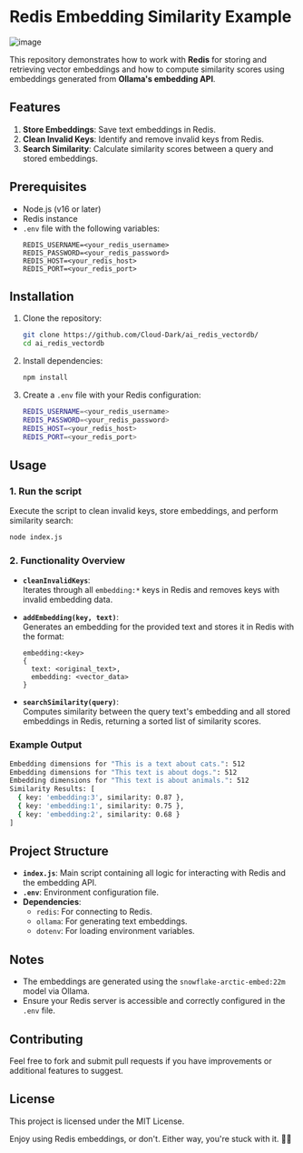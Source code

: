 # Redis Embedding Similarity Example
![image](https://github.com/user-attachments/assets/d5654ddc-774a-4ebb-86ba-48dc79a9389e)

This repository demonstrates how to work with **Redis** for storing and retrieving vector embeddings and how to compute similarity scores using embeddings generated from **Ollama's embedding API**.

## Features

1. **Store Embeddings**: Save text embeddings in Redis.
2. **Clean Invalid Keys**: Identify and remove invalid keys from Redis.
3. **Search Similarity**: Calculate similarity scores between a query and stored embeddings.

## Prerequisites

- Node.js (v16 or later)
- Redis instance
- `.env` file with the following variables:
  ```
  REDIS_USERNAME=<your_redis_username>
  REDIS_PASSWORD=<your_redis_password>
  REDIS_HOST=<your_redis_host>
  REDIS_PORT=<your_redis_port>
  ```

## Installation

1. Clone the repository:
   ```bash
   git clone https://github.com/Cloud-Dark/ai_redis_vectordb/
   cd ai_redis_vectordb
   ```

2. Install dependencies:
   ```bash
   npm install
   ```

3. Create a `.env` file with your Redis configuration:
   ```bash
   REDIS_USERNAME=<your_redis_username>
   REDIS_PASSWORD=<your_redis_password>
   REDIS_HOST=<your_redis_host>
   REDIS_PORT=<your_redis_port>
   ```

## Usage

### 1. Run the script
Execute the script to clean invalid keys, store embeddings, and perform similarity search:
```bash
node index.js
```

### 2. Functionality Overview

- **`cleanInvalidKeys`**:  
  Iterates through all `embedding:*` keys in Redis and removes keys with invalid embedding data.

- **`addEmbedding(key, text)`**:  
  Generates an embedding for the provided text and stores it in Redis with the format:
  ```
  embedding:<key>
  {
    text: <original_text>,
    embedding: <vector_data>
  }
  ```

- **`searchSimilarity(query)`**:  
  Computes similarity between the query text's embedding and all stored embeddings in Redis, returning a sorted list of similarity scores.

### Example Output

```bash
Embedding dimensions for "This is a text about cats.": 512
Embedding dimensions for "This text is about dogs.": 512
Embedding dimensions for "This text is about animals.": 512
Similarity Results: [
  { key: 'embedding:3', similarity: 0.87 },
  { key: 'embedding:1', similarity: 0.75 },
  { key: 'embedding:2', similarity: 0.68 }
]
```

## Project Structure

- **`index.js`**: Main script containing all logic for interacting with Redis and the embedding API.
- **`.env`**: Environment configuration file.
- **Dependencies**:
  - `redis`: For connecting to Redis.
  - `ollama`: For generating text embeddings.
  - `dotenv`: For loading environment variables.

## Notes

- The embeddings are generated using the `snowflake-arctic-embed:22m` model via Ollama.
- Ensure your Redis server is accessible and correctly configured in the `.env` file.

## Contributing

Feel free to fork and submit pull requests if you have improvements or additional features to suggest.

## License

This project is licensed under the MIT License.

Enjoy using Redis embeddings, or don't. Either way, you're stuck with it. 🤷‍♂️
